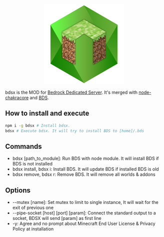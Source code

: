 <div style="text-align:center"><img src="icon.png"></div>

bdsx is the MOD for [Bedrock Dedicated Server](https://www.minecraft.net/en-us/download/server/bedrock/). It's merged with [node-chakracore](https://github.com/nodejs/node-chakracore) and [BDS](https://www.minecraft.net/en-us/download/server/bedrock/).

## How to install and execute
```sh
npm i -g bdsx # Install bdsx.
bdsx # Execute bdsx. It will try to install BDS to [home]/.bds
```

## Commands
* bdsx [path_to_module]: Run BDS with node module. It will install BDS if BDS is not installed
* bdsx install, bdsx i: Install BDS. It will update BDS if installed BDS is old
* bdsx remove, bdsx r: Remove BDS. It will remove all worlds & addons
## Options
* --mutex [name]: Set mutex to limit to single instance, It will wait for the exit of previous one
* --pipe-socket [host] [port] [param]: Connect the standard output to a socket, BDSX will send [param] as first line
* -y: Agree and no prompt about Minecraft End User License & Privacy Policy at installation